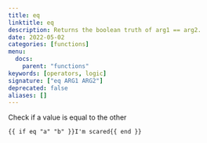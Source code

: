 ```yaml
---
title: eq
linktitle: eq
description: Returns the boolean truth of arg1 == arg2.
date: 2022-05-02
categories: [functions]
menu:
  docs:
    parent: "functions"
keywords: [operators, logic]
signature: ["eq ARG1 ARG2"]
deprecated: false
aliases: []
---
```


Check if a value is equal to the other

```
{{ if eq "a" "b" }}I'm scared{{ end }}
```
